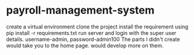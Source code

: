 # payroll-management-system
create a virtual environment
clone the project
install the requirement using pip install -r requirements.txt
run server and login with the super user details. username-admin, password-admin100
The parts I didn't create would take you to the home page. would develop more on them.
